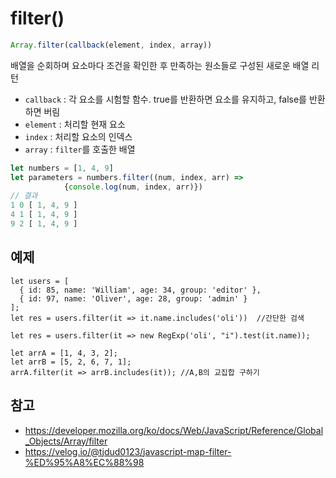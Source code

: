 # filter()
```javascript
Array.filter(callback(element, index, array))
```
배열을 순회하며 요소마다 조건을 확인한 후 만족하는 원소들로 구성된 새로운 배열 리턴
- ```callback``` : 각 요소를 시험할 함수. true를 반환하면 요소를 유지하고, false를 반환하면 버림
- ```element``` : 처리할 현재 요소
- ```index``` : 처리할 요소의 인덱스
- ```array``` : ```filter```를 호출한 배열
```javascript
let numbers = [1, 4, 9]
let parameters = numbers.filter((num, index, arr) =>
          	{console.log(num, index, arr)})
// 결과
1 0 [ 1, 4, 9 ]
4 1 [ 1, 4, 9 ]
9 2 [ 1, 4, 9 ]
```
## 예제
```javascipt
let users = [
  { id: 85, name: 'William', age: 34, group: 'editor' },
  { id: 97, name: 'Oliver', age: 28, group: 'admin' }
];
let res = users.filter(it => it.name.includes('oli'))  //간단한 검색

let res = users.filter(it => new RegExp('oli', "i").test(it.name));

let arrA = [1, 4, 3, 2];
let arrB = [5, 2, 6, 7, 1];
arrA.filter(it => arrB.includes(it)); //A,B의 교집합 구하기
```

## 참고
- https://developer.mozilla.org/ko/docs/Web/JavaScript/Reference/Global_Objects/Array/filter
- https://velog.io/@tjdud0123/javascript-map-filter-%ED%95%A8%EC%88%98
